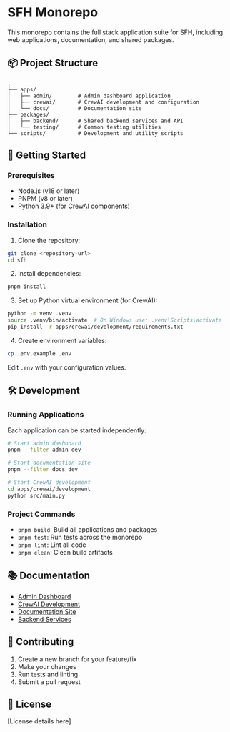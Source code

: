 # SFH Monorepo

This monorepo contains the full stack application suite for SFH, including web applications, documentation, and shared packages.

## 📦 Project Structure

```
.
├── apps/
│   ├── admin/        # Admin dashboard application
│   ├── crewai/       # CrewAI development and configuration
│   └── docs/         # Documentation site
├── packages/
│   ├── backend/      # Shared backend services and API
│   └── testing/      # Common testing utilities
└── scripts/          # Development and utility scripts
```

## 🚀 Getting Started

### Prerequisites

- Node.js (v18 or later)
- PNPM (v8 or later)
- Python 3.9+ (for CrewAI components)

### Installation

1. Clone the repository:
```bash
git clone <repository-url>
cd sfh
```

2. Install dependencies:
```bash
pnpm install
```

3. Set up Python virtual environment (for CrewAI):
```bash
python -m venv .venv
source .venv/bin/activate  # On Windows use: .venv\Scripts\activate
pip install -r apps/crewai/development/requirements.txt
```

4. Create environment variables:
```bash
cp .env.example .env
```
Edit `.env` with your configuration values.

## 🛠️ Development

### Running Applications

Each application can be started independently:

```bash
# Start admin dashboard
pnpm --filter admin dev

# Start documentation site
pnpm --filter docs dev

# Start CrewAI development
cd apps/crewai/development
python src/main.py
```

### Project Commands

- `pnpm build`: Build all applications and packages
- `pnpm test`: Run tests across the monorepo
- `pnpm lint`: Lint all code
- `pnpm clean`: Clean build artifacts

## 📚 Documentation

- [Admin Dashboard](/apps/admin/README.md)
- [CrewAI Development](/apps/crewai/development/README.md)
- [Documentation Site](/apps/docs/README.md)
- [Backend Services](/packages/backend/README.md)

## 🤝 Contributing

1. Create a new branch for your feature/fix
2. Make your changes
3. Run tests and linting
4. Submit a pull request

## 📝 License

[License details here] 